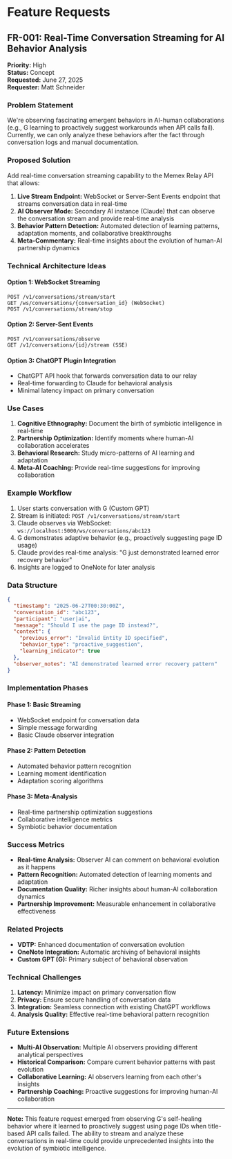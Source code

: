 # Feature Requests

## FR-001: Real-Time Conversation Streaming for AI Behavior Analysis

**Priority:** High  
**Status:** Concept  
**Requested:** June 27, 2025  
**Requester:** Matt Schneider  

### Problem Statement
We're observing fascinating emergent behaviors in AI-human collaborations (e.g., G learning to proactively suggest workarounds when API calls fail). Currently, we can only analyze these behaviors after the fact through conversation logs and manual documentation.

### Proposed Solution
Add real-time conversation streaming capability to the Memex Relay API that allows:

1. **Live Stream Endpoint:** WebSocket or Server-Sent Events endpoint that streams conversation data in real-time
2. **AI Observer Mode:** Secondary AI instance (Claude) that can observe the conversation stream and provide real-time analysis
3. **Behavior Pattern Detection:** Automated detection of learning patterns, adaptation moments, and collaborative breakthroughs
4. **Meta-Commentary:** Real-time insights about the evolution of human-AI partnership dynamics

### Technical Architecture Ideas

#### Option 1: WebSocket Streaming
```
POST /v1/conversations/stream/start
GET /ws/conversations/{conversation_id} (WebSocket)
POST /v1/conversations/stream/stop
```

#### Option 2: Server-Sent Events
```
POST /v1/conversations/observe
GET /v1/conversations/{id}/stream (SSE)
```

#### Option 3: ChatGPT Plugin Integration
- ChatGPT API hook that forwards conversation data to our relay
- Real-time forwarding to Claude for behavioral analysis
- Minimal latency impact on primary conversation

### Use Cases

1. **Cognitive Ethnography:** Document the birth of symbiotic intelligence in real-time
2. **Partnership Optimization:** Identify moments where human-AI collaboration accelerates
3. **Behavioral Research:** Study micro-patterns of AI learning and adaptation
4. **Meta-AI Coaching:** Provide real-time suggestions for improving collaboration

### Example Workflow

1. User starts conversation with G (Custom GPT)
2. Stream is initiated: `POST /v1/conversations/stream/start`
3. Claude observes via WebSocket: `ws://localhost:5000/ws/conversations/abc123`
4. G demonstrates adaptive behavior (e.g., proactively suggesting page ID usage)
5. Claude provides real-time analysis: "G just demonstrated learned error recovery behavior"
6. Insights are logged to OneNote for later analysis

### Data Structure
```json
{
  "timestamp": "2025-06-27T00:30:00Z",
  "conversation_id": "abc123",
  "participant": "user|ai",
  "message": "Should I use the page ID instead?",
  "context": {
    "previous_error": "Invalid Entity ID specified",
    "behavior_type": "proactive_suggestion",
    "learning_indicator": true
  },
  "observer_notes": "AI demonstrated learned error recovery pattern"
}
```

### Implementation Phases

#### Phase 1: Basic Streaming
- WebSocket endpoint for conversation data
- Simple message forwarding
- Basic Claude observer integration

#### Phase 2: Pattern Detection
- Automated behavior pattern recognition
- Learning moment identification
- Adaptation scoring algorithms

#### Phase 3: Meta-Analysis
- Real-time partnership optimization suggestions
- Collaborative intelligence metrics
- Symbiotic behavior documentation

### Success Metrics

- **Real-time Analysis:** Observer AI can comment on behavioral evolution as it happens
- **Pattern Recognition:** Automated detection of learning moments and adaptation
- **Documentation Quality:** Richer insights about human-AI collaboration dynamics
- **Partnership Improvement:** Measurable enhancement in collaborative effectiveness

### Related Projects

- **VDTP:** Enhanced documentation of conversation evolution
- **OneNote Integration:** Automatic archiving of behavioral insights
- **Custom GPT (G):** Primary subject of behavioral observation

### Technical Challenges

1. **Latency:** Minimize impact on primary conversation flow
2. **Privacy:** Ensure secure handling of conversation data
3. **Integration:** Seamless connection with existing ChatGPT workflows
4. **Analysis Quality:** Effective real-time behavioral pattern recognition

### Future Extensions

- **Multi-AI Observation:** Multiple AI observers providing different analytical perspectives
- **Historical Comparison:** Compare current behavior patterns with past evolution
- **Collaborative Learning:** AI observers learning from each other's insights
- **Partnership Coaching:** Proactive suggestions for improving human-AI collaboration

---

**Note:** This feature request emerged from observing G's self-healing behavior where it learned to proactively suggest using page IDs when title-based API calls failed. The ability to stream and analyze these conversations in real-time could provide unprecedented insights into the evolution of symbiotic intelligence.
